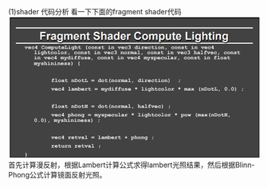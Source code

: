 (1)shader 代码分析
看一下下面的fragment shader代码
![](/Computer_Graphics/images/38.png)
首先计算漫反射，根据Lambert计算公式求得lambert光照结果，然后根据Blinn-Phong公式计算镜面反射光照。